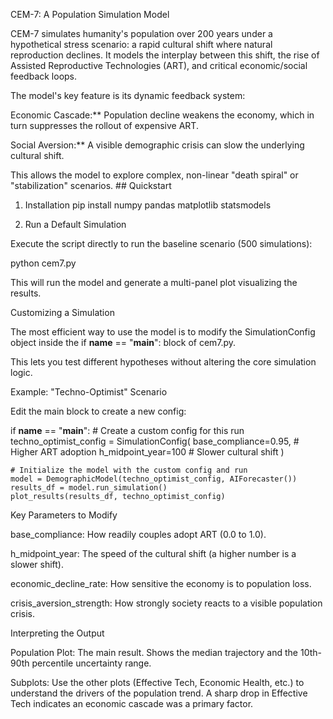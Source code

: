 CEM-7: A Population Simulation Model

CEM-7 simulates humanity's population over 200 years under a hypothetical stress scenario: a rapid cultural shift where natural reproduction declines. It models the interplay between this shift, the rise of Assisted Reproductive Technologies (ART), and critical economic/social feedback loops.

The model's key feature is its dynamic feedback system:

Economic Cascade:** Population decline weakens the economy, which in turn suppresses the rollout of expensive ART.

Social Aversion:** A visible demographic crisis can slow the underlying cultural shift.

This allows the model to explore complex, non-linear "death spiral" or "stabilization" scenarios. ## Quickstart

1. Installation
pip install numpy pandas matplotlib statsmodels

2. Run a Default Simulation

Execute the script directly to run the baseline scenario (500 simulations):

python cem7.py


This will run the model and generate a multi-panel plot visualizing the results.

Customizing a Simulation

The most efficient way to use the model is to modify the SimulationConfig object inside the if __name__ == "__main__": block of cem7.py.

This lets you test different hypotheses without altering the core simulation logic.

Example: "Techno-Optimist" Scenario

Edit the main block to create a new config:

if __name__ == "__main__":
    # Create a custom config for this run
    techno_optimist_config = SimulationConfig(
        base_compliance=0.95,      # Higher ART adoption
        h_midpoint_year=100        # Slower cultural shift
    )
    
    # Initialize the model with the custom config and run
    model = DemographicModel(techno_optimist_config, AIForecaster())
    results_df = model.run_simulation()
    plot_results(results_df, techno_optimist_config)

Key Parameters to Modify

base_compliance: How readily couples adopt ART (0.0 to 1.0).

h_midpoint_year: The speed of the cultural shift (a higher number is a slower shift).

economic_decline_rate: How sensitive the economy is to population loss.

crisis_aversion_strength: How strongly society reacts to a visible population crisis.

Interpreting the Output

Population Plot: The main result. Shows the median trajectory and the 10th-90th percentile uncertainty range.

Subplots: Use the other plots (Effective Tech, Economic Health, etc.) to understand the drivers of the population trend. A sharp drop in Effective Tech indicates an economic cascade was a primary factor.
